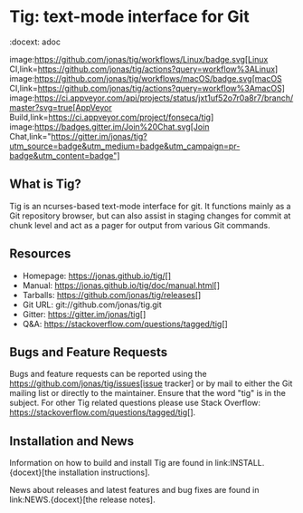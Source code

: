 Tig: text-mode interface for Git
================================
:docext: adoc

image:https://github.com/jonas/tig/workflows/Linux/badge.svg[Linux CI,link=https://github.com/jonas/tig/actions?query=workflow%3ALinux]
image:https://github.com/jonas/tig/workflows/macOS/badge.svg[macOS CI,link=https://github.com/jonas/tig/actions?query=workflow%3AmacOS]
image:https://ci.appveyor.com/api/projects/status/jxt1uf52o7r0a8r7/branch/master?svg=true[AppVeyor Build,link=https://ci.appveyor.com/project/fonseca/tig]
image:https://badges.gitter.im/Join%20Chat.svg[Join Chat,link="https://gitter.im/jonas/tig?utm_source=badge&utm_medium=badge&utm_campaign=pr-badge&utm_content=badge"]

What is Tig?
------------
Tig is an ncurses-based text-mode interface for git. It functions mainly
as a Git repository browser, but can also assist in staging changes for
commit at chunk level and act as a pager for output from various Git
commands.

Resources
---------

 - Homepage:	https://jonas.github.io/tig/[]
 - Manual:	https://jonas.github.io/tig/doc/manual.html[]
 - Tarballs:	https://github.com/jonas/tig/releases[]
 - Git URL:	git://github.com/jonas/tig.git
 - Gitter:	https://gitter.im/jonas/tig[]
 - Q&A:		https://stackoverflow.com/questions/tagged/tig[]

Bugs and Feature Requests
-------------------------
Bugs and feature requests can be reported using the
https://github.com/jonas/tig/issues[issue tracker] or by mail to either
the Git mailing list or directly to the maintainer. Ensure that the word
"tig" is in the subject. For other Tig related questions please use
Stack Overflow: https://stackoverflow.com/questions/tagged/tig[].

Installation and News
---------------------

Information on how to build and install Tig are found in
link:INSTALL.{docext}[the installation instructions].

News about releases and latest features and bug fixes are found in
link:NEWS.{docext}[the release notes].
